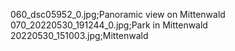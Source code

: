 060_dsc05952_0.jpg;Panoramic view on Mittenwald
070_20220530_191244_0.jpg;Park in Mittenwald
20220530_151003.jpg;Mittenwald
